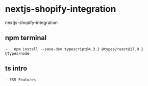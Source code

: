 # nextjs-shopify-integration
nextjs-shopify-integration


## npm terminal
    -   npm install --save-dev typescript@4.3.2 @types/react@17.0.2 @types/node

## ts intro
    - ES5 Features